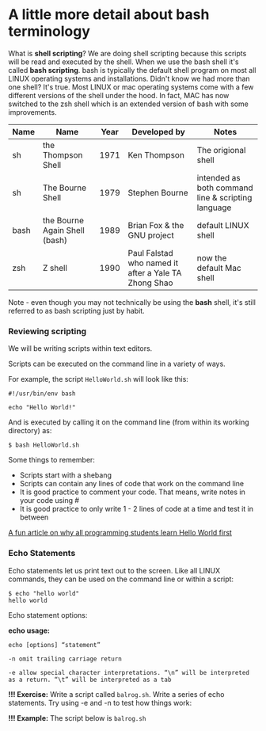 # A little more detail about bash terminology

What is **shell scripting**? We are doing shell scripting because this scripts will be read and executed by the shell. When we use the bash shell it's called **bash scripting**. bash is typically the default shell program on most all LINUX operating systems and installations. Didn't know we had more than one shell? It's true. Most LINUX or mac operating systems come with a few different versions of the shell under the hood. In fact, MAC has now switched to the zsh shell which is an extended version of bash with some improvements.

| Name | Name | Year | Developed by | Notes |
|------|------|------|--------------|-------|
| sh | the Thompson Shell | 1971 | Ken Thompson | The origional shell | 
| sh | The Bourne Shell | 1979 | Stephen Bourne | intended as both command line & scripting language |
| bash | the Bourne Again Shell (bash) | 1989 | Brian Fox & the GNU project | default LINUX shell |
| zsh | Z shell | 1990 | Paul Falstad who named it after a Yale TA Zhong Shao | now the default Mac shell |

Note - even though you may not technically be using the **bash** shell, it's still referred to as bash scripting just by habit.

### Reviewing scripting

We will be writing scripts within text editors.

Scripts can be executed on the command line in a variety of ways.

For example, the script `HelloWorld.sh` will look like this:

```
#!/usr/bin/env bash
 
echo "Hello World!"
```

And is executed by calling it on the command line (from within its working directory) as:

```
$ bash HelloWorld.sh
```

Some things to remember:

- Scripts start with a shebang
- Scripts can contain any lines of code that work on the command line
- It is good practice to comment your code. That means, write notes in your code using #
- It is good practice to only write 1 - 2 lines of code at a time and test it in between

[A fun article on why all programming students learn Hello World first](https://slate.com/technology/2019/10/hello-world-history-programming.html#:~:text=Before%20long%2C%20writers%20of%20tutorial,you'd%20enjoy%20the%20syntax.)

### Echo Statements

Echo statements let us print text out to the screen. Like all LINUX commands, they can be used on the command line or within a script:

```
$ echo "hello world"
hello world
```

Echo statement options:

**echo usage:**

`echo [options] “statement”`

`-n omit trailing carriage return`

`-e allow special character interpretations. “\n” will be interpreted as a return. “\t” will be interpreted as a tab`

**!!! Exercise:** Write a script called `balrog.sh`. Write a series of echo statements. Try using -e and -n to test how things work:

**!!! Example:** The script below is `balrog.sh`

```


```
